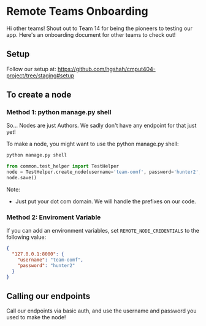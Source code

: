 # Remote Teams Onboarding

Hi other teams! Shout out to Team 14 for being the pioneers to testing our app. Here's an onboarding document for other
teams to check out!

## Setup

Follow our setup at: https://github.com/hgshah/cmput404-project/tree/staging#setup

## To create a node

### Method 1: python manage.py shell

So... Nodes are just Authors. We sadly don't have any endpoint for that just yet!

To make a node, you might want to use the python manage.py shell:

```bash
python manage.py shell
```

```python 
from common.test_helper import TestHelper
node = TestHelper.create_node(username='team-oomf', password='hunter2', host='www.team-oomf.herokuapp.com')
node.save()
```

Note:

- Just put your dot com domain. We will handle the prefixes on our code.

### Method 2: Enviroment Variable

If you can add an environment variables, set `REMOTE_NODE_CREDENTIALS` to the following value:

```json
{
  "127.0.0.1:8000": {
    "username": "team-oomf",
    "password": "hunter2"
  }
}
```

## Calling our endpoints

Call our endpoints via basic auth, and use the username and password you used to make the node!